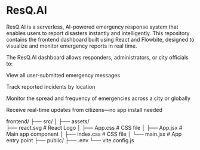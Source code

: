 # ResQ.AI
ResQ.AI is a serverless, AI-powered emergency response system that enables users to report disasters instantly and intelligently. This repository contains the frontend dashboard built using React and Flowbite, designed to visualize and monitor emergency reports in real time.

The ResQ.AI dashboard allows responders, administrators, or city officials to:

View all user-submitted emergency messages

Track reported incidents by location

Monitor the spread and frequency of emergencies across a city or globally

Receive real-time updates from citizens—no app install needed

frontend/
├── src/
│   ├── assets/         
        ├── react.svg       # React Logo
│   ├── App.css             # CSS file
│   ├── App.jsx             # Main app component
│   ├── index.css           # CSS file
│   └── main.jsx            # App entry point
├── public/
├── .env
└── vite.config.js